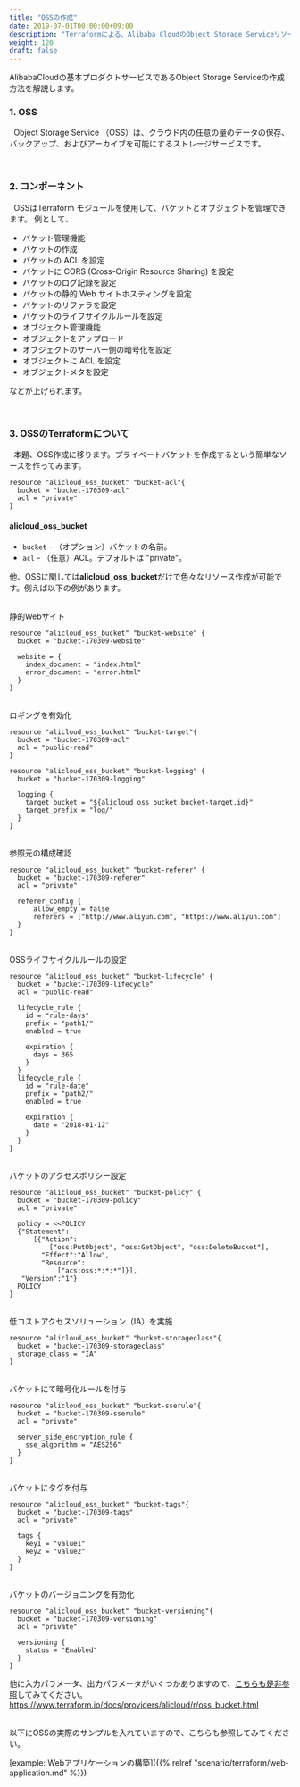 ```yaml
---
title: "OSSの作成"
date: 2019-07-01T00:00:00+09:00
description: "Terraformによる、Alibaba CloudのObject Storage Serviceリソース作成方法を紹介します。"
weight: 120
draft: false
---
```


AlibabaCloudの基本プロダクトサービスであるObject Storage Serviceの作成方法を解説します。

### 1. OSS
&nbsp; Object Storage Service （OSS）は、クラウド内の任意の量のデータの保存、バックアップ、およびアーカイブを可能にするストレージサービスです。

<br>

### 2. コンポーネント
&nbsp; OSSはTerraform モジュールを使用して、バケットとオブジェクトを管理できます。
例として、

* バケット管理機能
* バケットの作成
* バケットの ACL を設定
* バケットに CORS (Cross-Origin Resource Sharing) を設定
* バケットのログ記録を設定
* バケットの静的 Web サイトホスティングを設定
* バケットのリファラを設定
* バケットのライフサイクルルールを設定
* オブジェクト管理機能
* オブジェクトをアップロード
* オブジェクトのサーバー側の暗号化を設定
* オブジェクトに ACL を設定
* オブジェクトメタを設定

などが上げられます。

<br>

### 3. OSSのTerraformについて
&nbsp; 本題、OSS作成に移ります。プライベートバケットを作成するという簡単なソースを作ってみます。

```
resource "alicloud_oss_bucket" "bucket-acl"{
  bucket = "bucket-170309-acl"
  acl = "private"
}
```
#### **alicloud_oss_bucket**

* `bucket` - （オプション）バケットの名前。
* `acl` - （任意）ACL。デフォルトは "private"。

他、OSSに関しては**alicloud_oss_bucket**だけで色々なリソース作成が可能です。例えば以下の例があります。

<br>
静的Webサイト

```
resource "alicloud_oss_bucket" "bucket-website" {
  bucket = "bucket-170309-website"

  website = {
    index_document = "index.html"
    error_document = "error.html"
  }
}
```

<br>
ロギングを有効化

```
resource "alicloud_oss_bucket" "bucket-target"{
  bucket = "bucket-170309-acl"
  acl = "public-read"
}

resource "alicloud_oss_bucket" "bucket-logging" {
  bucket = "bucket-170309-logging"

  logging {
    target_bucket = "${alicloud_oss_bucket.bucket-target.id}"
    target_prefix = "log/"
  }
}
```

<br>
参照元の構成確認

```
resource "alicloud_oss_bucket" "bucket-referer" {
  bucket = "bucket-170309-referer"
  acl = "private"

  referer_config {
      allow_empty = false
      referers = ["http://www.aliyun.com", "https://www.aliyun.com"]
  }
}
```

<br>
OSSライフサイクルルールの設定

```
resource "alicloud_oss_bucket" "bucket-lifecycle" {
  bucket = "bucket-170309-lifecycle"
  acl = "public-read"

  lifecycle_rule {
    id = "rule-days"
    prefix = "path1/"
    enabled = true

    expiration {
      days = 365
    }
  }
  lifecycle_rule {
    id = "rule-date"
    prefix = "path2/"
    enabled = true

    expiration {
      date = "2018-01-12"
    }
  }
}
```

<br>
バケットのアクセスポリシー設定

```
resource "alicloud_oss_bucket" "bucket-policy" {
  bucket = "bucket-170309-policy"
  acl = "private"

  policy = <<POLICY
  {"Statement":
      [{"Action":
          ["oss:PutObject", "oss:GetObject", "oss:DeleteBucket"],
        "Effect":"Allow",
        "Resource":
            ["acs:oss:*:*:*"]}],
   "Version":"1"}
  POLICY
}
```

<br>
低コストアクセスソリューション（IA）を実施

```
resource "alicloud_oss_bucket" "bucket-storageclass"{
  bucket = "bucket-170309-storageclass"
  storage_class = "IA"
}
```
<br>
バケットにて暗号化ルールを付与

```
resource "alicloud_oss_bucket" "bucket-sserule"{
  bucket = "bucket-170309-sserule"
  acl = "private"

  server_side_encryption_rule {
    sse_algorithm = "AES256"
  }
}
```

<br>
バケットにタグを付与

```
resource "alicloud_oss_bucket" "bucket-tags"{
  bucket = "bucket-170309-tags"
  acl = "private"

  tags {
    key1 = "value1"
    key2 = "value2"
  }
}
```

<br>
バケットのバージョニングを有効化

```
resource "alicloud_oss_bucket" "bucket-versioning"{
  bucket = "bucket-170309-versioning"
  acl = "private"

  versioning {
    status = "Enabled"
  }
}
```

他に入力パラメータ、出力パラメータがいくつかありますので、[こちらも是非参照](https://www.terraform.io/docs/providers/alicloud/r/oss_bucket.html)してみてください。
https://www.terraform.io/docs/providers/alicloud/r/oss_bucket.html

<br>
以下にOSSの実際のサンプルを入れていますので、こちらも参照してみてください。

[example: Webアプリケーションの構築]({{% relref "scenario/terraform/web-application.md" %}})

